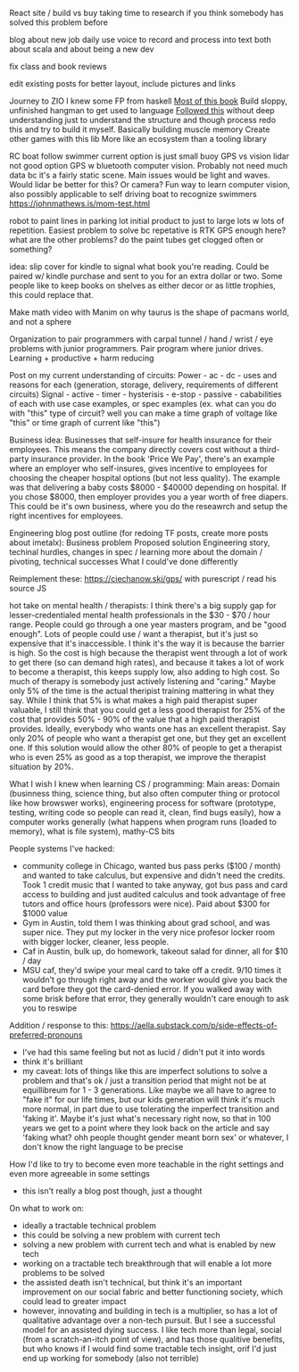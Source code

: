 React site / build vs buy
        taking time to research if you think somebody has solved this problem before

blog about new job daily
        use voice to record and process into text 
        both about scala and about being a new dev

fix class and book reviews

edit existing posts for better layout, include pictures and links


Journey to ZIO
        I knew some FP from haskell
        [Most of this book](https://books.underscore.io/essential-scala/essential-scala.html#getting-started)
        Build sloppy, unfinished hangman to get used to language
        [Followed this](https://scalac.io/blog/introduction-to-programming-with-zio-functional-effects/)
        without deep understanding just to understand the structure and though process
        redo this and try to build it myself. Basically building muscle memory
        Create other games with this lib
        More like an ecosystem than a tooling library

RC boat follow swimmer
        current option is just small buoy
        GPS vs vision
        lidar not good option
        GPS w bluetooth
        computer vision. Probably not need much data bc it's a fairly static scene. Main issues would be light and waves. Would lidar be better for this? Or camera? Fun way to learn computer vision, also possibly applicable to self driving boat to recognize swimmers
				https://johnmathews.is/mom-test.html


robot to paint lines in parking lot
				initial product to just to large lots w lots of repetition. Easiest problem to solve bc repetative
				is RTK GPS enough here?
				what are the other problems? do the paint tubes get clogged often or something? 

idea: slip cover for kindle to signal what book you're reading. Could be paired w/ kindle purchase and sent to you for an extra dollar or two. Some people like to keep books on shelves as either decor or as little trophies, this could replace that.

Make math video with Manim on why taurus is the shape of pacmans world, and not a sphere

Organization to pair programmers with carpal tunnel / hand / wrist / eye problems with junior programmers. Pair program where junior drives. Learning + productive + harm reducing

Post on my current understanding of circuits:
Power
	- ac
	- dc
	- uses and reasons for each (generation, storage, delivery, requirements of different circuits)
Signal
	- active
		- timer
		- hysterisis
		- e-stop
	- passive
	- cababilities of each with use case examples, or spec examples (ex. what can you do with "this" type of circuit? well you can make a time graph of voltage like "this" or time graph of current like "this")

Business idea:
Businesses that self-insure for health insurance for their employees. This means the company directly covers cost without a third-party insurance provider. In the book 'Price We Pay', there's an example where an employer who self-insures, gives incentive to employees for choosing the cheaper hospital options (but not less quality). The example was that delivering a baby costs $8000 - $40000 depending on hospital. If you chose $8000, then employer provides you a year worth of free diapers. This could be it's own business, where you do the reseawrch and setup the right incentives for employees.

Engineering blog post outline (for redoing TF posts, create more posts about imetalx):
Business problem
Proposed solution
Engineering story, techinal hurdles, changes in spec / learning more about the domain / pivoting, technical successes
What I could've done differently

Reimplement these: https://ciechanow.ski/gps/ with purescript / read his source JS

hot take on mental health / therapists: I think there's a big supply gap for lesser-credentialed mental health professionals in the $30 - $70 / hour range. People could go through a one year masters program, and be "good enough". Lots of people could use / want a therapist, but it's just so expensive that it's inaccessible. I think it's the way it is because the barrier is high. So the cost is high because the therapist went through a lot of work to get there (so can demand high rates), and because it takes a lot of work to become a therapist, this keeps supply low, also adding to high cost. So much of therapy is somebody just actively listening and "caring." Maybe only 5% of the time is the actual theripist training mattering in what they say. While I think that 5% is what makes a high paid therapist super valuable, I still think that you could get a less good therapist for 25% of the cost that provides 50% - 90% of the value that a high paid therapist provides. Ideally, everybody who wants one has an excellent therapist. Say only 20% of people who want a therapist get one, but they get an excellent one. If this solution would allow the other 80% of people to get a therapist who is even 25% as good as a top therapist, we improve the therapist situation by 20%. 

What I wish I knew when learning CS / programming:
Main areas: Domain (businness thing, science thing, but also often computer thing or protocol like how browswer works), engineering process for software (prototype, testing, writing code so people can read it, clean, find bugs easily), how a computer works generally (what happens when program runs (loaded to memory), what is file system), mathy-CS bits

People systems I've hacked:
- community college in Chicago, wanted bus pass perks ($100 / month) and wanted to take calculus, but expensive and didn't need the credits. Took 1 credit music that I wanted to take anyway, got bus pass and card access to building and just audited calculus and took advantage of free tutors and office hours (professors were nice). Paid about $300 for $1000 value
- Gym in Austin, told them I was thinking about grad school, and was super nice. They put my locker in the very nice profesor locker room with bigger locker, cleaner, less people. 
- Caf in Austin, bulk up, do homework, takeout salad for dinner, all for $10 / day
- MSU caf, they'd swipe your meal card to take off a credit. 9/10 times it wouldn't go through right away and the worker would give you back the card before they got the card-denied error. If you walked away with some brisk before that error, they generally wouldn't care enough to ask you to reswipe

Addition / response to this: https://aella.substack.com/p/side-effects-of-preferred-pronouns
- I've had this same feeling but not as lucid / didn't put it into words
- think it's brilliant
- my caveat: lots of things like this are imperfect solutions to solve a problem and that's ok / just a transition period that might not be at equillibreum for 1 - 3 generations. Like maybe we all have to agree to "fake it" for our life times, but our kids generation will think it's much more normal, in part due to use tolerating the imperfect transition and 'faking it'. Maybe it's just what's necessary right now, so that in 100 years we get to a point where they look back on the article and say 'faking what? ohh people thought gender meant born sex' or whatever, I don't know the right language to be precise

How I'd like to try to become even more teachable in the right settings and even more agreeable in some settings
- this isn't really a blog post though, just a thought

On what to work on:
- ideally a tractable technical problem
- this could be solving a new problem with current tech
- solving a new problem with current tech and what is enabled by new tech
- working on a tractable tech breakthrough that will enable a lot more problems to be solved 
- the assisted death isn't technical, but think it's an important improvement on our social fabric and better functioning society, which could lead to greater impact
- however, innovating and building in tech is a multiplier, so has a lot of qualitative advantage over a non-tech pursuit. But I see a successful model for an assisted dying success. I like tech more than legal, social (from a scratch-an-itch point of view), and has those qualitive benefits, but who knows if I would find some tractable tech insight, orif I'd just end up working for somebody (also not terrible)
